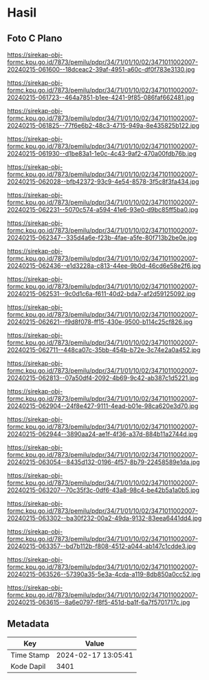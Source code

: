 # Hasil

## Foto C Plano

https://sirekap-obj-formc.kpu.go.id/7873/pemilu/pdpr/34/71/01/10/02/3471011002007-20240215-061600--18dceac2-39af-4951-a60c-df0f783e3130.jpg

https://sirekap-obj-formc.kpu.go.id/7873/pemilu/pdpr/34/71/01/10/02/3471011002007-20240215-061723--464a7851-b1ee-4241-9f85-086faf662481.jpg

https://sirekap-obj-formc.kpu.go.id/7873/pemilu/pdpr/34/71/01/10/02/3471011002007-20240215-061825--77f6e6b2-48c3-4715-949a-8e435825b122.jpg

https://sirekap-obj-formc.kpu.go.id/7873/pemilu/pdpr/34/71/01/10/02/3471011002007-20240215-061930--d1be83a1-1e0c-4c43-9af2-470a00fdb76b.jpg

https://sirekap-obj-formc.kpu.go.id/7873/pemilu/pdpr/34/71/01/10/02/3471011002007-20240215-062028--bfb42372-93c9-4e54-8578-3f5c8f3fa434.jpg

https://sirekap-obj-formc.kpu.go.id/7873/pemilu/pdpr/34/71/01/10/02/3471011002007-20240215-062231--5070c574-a594-41e6-93e0-d9bc85ff5ba0.jpg

https://sirekap-obj-formc.kpu.go.id/7873/pemilu/pdpr/34/71/01/10/02/3471011002007-20240215-062347--335d4a6e-f23b-4fae-a5fe-80f713b2be0e.jpg

https://sirekap-obj-formc.kpu.go.id/7873/pemilu/pdpr/34/71/01/10/02/3471011002007-20240215-062436--e1d3228a-c813-44ee-9b0d-46cd6e58e2f6.jpg

https://sirekap-obj-formc.kpu.go.id/7873/pemilu/pdpr/34/71/01/10/02/3471011002007-20240215-062531--9c0d1c6a-f611-40d2-bda7-af2d59125092.jpg

https://sirekap-obj-formc.kpu.go.id/7873/pemilu/pdpr/34/71/01/10/02/3471011002007-20240215-062621--f9d8f078-ff15-430e-9500-b114c25cf826.jpg

https://sirekap-obj-formc.kpu.go.id/7873/pemilu/pdpr/34/71/01/10/02/3471011002007-20240215-062711--448ca07c-35bb-454b-b72e-3c74e2a0a452.jpg

https://sirekap-obj-formc.kpu.go.id/7873/pemilu/pdpr/34/71/01/10/02/3471011002007-20240215-062813--07a50df4-2092-4b69-9c42-ab387c1d5221.jpg

https://sirekap-obj-formc.kpu.go.id/7873/pemilu/pdpr/34/71/01/10/02/3471011002007-20240215-062904--24f8e427-9111-4ead-b01e-98ca620e3d70.jpg

https://sirekap-obj-formc.kpu.go.id/7873/pemilu/pdpr/34/71/01/10/02/3471011002007-20240215-062944--3890aa24-ae1f-4f36-a37d-884b11a2744d.jpg

https://sirekap-obj-formc.kpu.go.id/7873/pemilu/pdpr/34/71/01/10/02/3471011002007-20240215-063054--8435d132-0196-4f57-8b79-22458589e1da.jpg

https://sirekap-obj-formc.kpu.go.id/7873/pemilu/pdpr/34/71/01/10/02/3471011002007-20240215-063207--70c35f3c-0df6-43a8-98c4-be42b5a1a0b5.jpg

https://sirekap-obj-formc.kpu.go.id/7873/pemilu/pdpr/34/71/01/10/02/3471011002007-20240215-063302--ba30f232-00a2-49da-9132-83eea6441dd4.jpg

https://sirekap-obj-formc.kpu.go.id/7873/pemilu/pdpr/34/71/01/10/02/3471011002007-20240215-063357--bd7b112b-f808-4512-a044-ab147c1cdde3.jpg

https://sirekap-obj-formc.kpu.go.id/7873/pemilu/pdpr/34/71/01/10/02/3471011002007-20240215-063526--57390a35-5e3a-4cda-a119-8db850a0cc52.jpg

https://sirekap-obj-formc.kpu.go.id/7873/pemilu/pdpr/34/71/01/10/02/3471011002007-20240215-063615--8a6e0797-f8f5-451d-ba1f-6a7f5701717c.jpg


## Metadata

| Key        | Value               |
| ---------- | ------------------- |
| Time Stamp | 2024-02-17 13:05:41 |
| Kode Dapil | 3401                |



